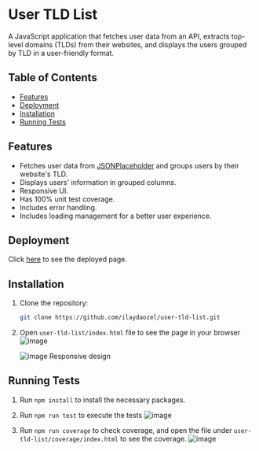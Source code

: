 # User TLD List

A JavaScript application that fetches user data from an API, extracts top-level domains (TLDs) from their websites, and displays the users grouped by TLD in a user-friendly format.

## Table of Contents

- [Features](#features)
- [Deployment](#deployment)
- [Installation](#installation)
- [Running Tests](#running-tests)

## Features

- Fetches user data from [JSONPlaceholder](https://jsonplaceholder.typicode.com) and groups users by their website's TLD.
- Displays users' information in grouped columns.
- Responsive UI.
- Has 100% unit test coverage.
- Includes error handling.
- Includes loading management for a better user experience.

## Deployment

Click [here](https://ilaydaozel.github.io/user-tld-list/) to see the deployed page.

## Installation

1. Clone the repository:

   ```bash
   git clone https://github.com/ilaydaozel/user-tld-list.git
   
2. Open ``user-tld-list/index.html`` file to see the page in your browser
   ![image](https://github.com/user-attachments/assets/b8a4d9fb-f7eb-4306-a019-a3655a13be0f)

   ![image](https://github.com/user-attachments/assets/ae294881-ac49-49a2-953f-cf5de70a297a)
   Responsive design
   
## Running Tests
 1. Run ``npm install`` to install the necessary packages.
    
 2. Run ``npm run test`` to execute the tests
 ![image](https://github.com/user-attachments/assets/7490d56a-b595-466e-87c6-f2bb23fbb5d4)

 3. Run ``npm run coverage`` to check coverage, and open the file under ``user-tld-list/coverage/index.html`` to see the coverage.
 ![image](https://github.com/user-attachments/assets/e8273f82-50ed-446c-b0e8-2b233f14ff6c)




